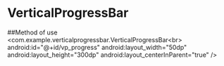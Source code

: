 # VerticalProgressBar

##Method of use
   <Tab> </Tab>
   <com.example.verticalprogressbar.VerticalProgressBar\<br>
        android:id="@+id/vp_progress"
        android:layout_width="50dp"
        android:layout_height="300dp"
        android:layout_centerInParent="true"
        />
        
        
        
